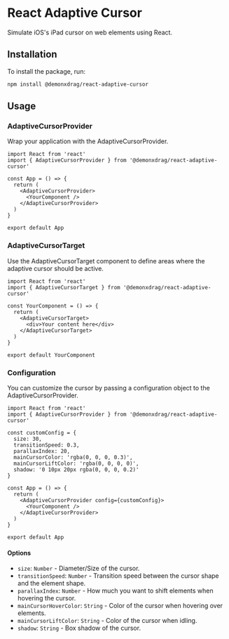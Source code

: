 # React Adaptive Cursor

Simulate iOS's iPad cursor on web elements using React.

## Installation

To install the package, run:

```sh
npm install @demonxdrag/react-adaptive-cursor
```

## Usage

### AdaptiveCursorProvider
Wrap your application with the AdaptiveCursorProvider.

```tsx
import React from 'react'
import { AdaptiveCursorProvider } from '@demonxdrag/react-adaptive-cursor'

const App = () => {
  return (
    <AdaptiveCursorProvider>
      <YourComponent />
    </AdaptiveCursorProvider>
  )
}

export default App
```

### AdaptiveCursorTarget

Use the AdaptiveCursorTarget component to define areas where the adaptive cursor should be active.

```tsx
import React from 'react'
import { AdaptiveCursorTarget } from '@demonxdrag/react-adaptive-cursor'

const YourComponent = () => {
  return (
    <AdaptiveCursorTarget>
      <div>Your content here</div>
    </AdaptiveCursorTarget>
  )
}

export default YourComponent
```

### Configuration

You can customize the cursor by passing a configuration object to the AdaptiveCursorProvider.

```tsx
import React from 'react'
import { AdaptiveCursorProvider } from '@demonxdrag/react-adaptive-cursor'

const customConfig = {
  size: 30,
  transitionSpeed: 0.3,
  parallaxIndex: 20,
  mainCursorColor: 'rgba(0, 0, 0, 0.3)',
  mainCursorLiftColor: 'rgba(0, 0, 0, 0)',
  shadow: '0 10px 20px rgba(0, 0, 0, 0.2)'
}

const App = () => {
  return (
    <AdaptiveCursorProvider config={customConfig}>
      <YourComponent />
    </AdaptiveCursorProvider>
  )
}

export default App
```

#### Options

- `size`: `Number` - Diameter/Size of the cursor.
- `transitionSpeed`: `Number` - Transition speed between the cursor shape and the element shape.
- `parallaxIndex`: `Number` - How much you want to shift elements when hovering the cursor.
- `mainCursorHoverColor`: `String` - Color of the cursor when hovering over elements.
- `mainCursorLiftColor`: `String` - Color of the cursor when idling.
- `shadow`: `String` - Box shadow of the cursor.